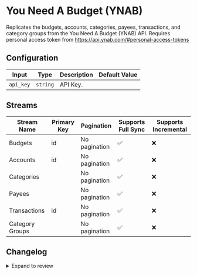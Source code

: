 # You Need A Budget (YNAB)
Replicates the budgets, accounts, categories, payees, transactions, and category groups from the You Need A Budget (YNAB) API. Requires personal access token from https://api.ynab.com/#personal-access-tokens

## Configuration

| Input | Type | Description | Default Value |
|-------|------|-------------|---------------|
| `api_key` | `string` | API Key.  |  |

## Streams
| Stream Name | Primary Key | Pagination | Supports Full Sync | Supports Incremental |
|-------------|-------------|------------|---------------------|----------------------|
| Budgets | id | No pagination | ✅ |  ❌  |
| Accounts | id | No pagination | ✅ |  ❌  |
| Categories |  | No pagination | ✅ |  ❌  |
| Payees |  | No pagination | ✅ |  ❌  |
| Transactions | id | No pagination | ✅ |  ❌  |
| Category Groups |  | No pagination | ✅ |  ❌  |

## Changelog

<details>
  <summary>Expand to review</summary>

| Version | Date | Pull Request | Subject |
|---------|------|--------------|---------|
| 0.0.36 | 2025-09-09 | [65703](https://github.com/airbytehq/airbyte/pull/65703) | Update dependencies |
| 0.0.35 | 2025-08-24 | [65455](https://github.com/airbytehq/airbyte/pull/65455) | Update dependencies |
| 0.0.34 | 2025-08-09 | [64820](https://github.com/airbytehq/airbyte/pull/64820) | Update dependencies |
| 0.0.33 | 2025-08-02 | [64309](https://github.com/airbytehq/airbyte/pull/64309) | Update dependencies |
| 0.0.32 | 2025-07-26 | [64064](https://github.com/airbytehq/airbyte/pull/64064) | Update dependencies |
| 0.0.31 | 2025-07-20 | [63677](https://github.com/airbytehq/airbyte/pull/63677) | Update dependencies |
| 0.0.30 | 2025-07-12 | [63214](https://github.com/airbytehq/airbyte/pull/63214) | Update dependencies |
| 0.0.29 | 2025-07-05 | [62699](https://github.com/airbytehq/airbyte/pull/62699) | Update dependencies |
| 0.0.28 | 2025-06-28 | [62201](https://github.com/airbytehq/airbyte/pull/62201) | Update dependencies |
| 0.0.27 | 2025-06-21 | [61764](https://github.com/airbytehq/airbyte/pull/61764) | Update dependencies |
| 0.0.26 | 2025-06-15 | [61198](https://github.com/airbytehq/airbyte/pull/61198) | Update dependencies |
| 0.0.25 | 2025-05-24 | [60761](https://github.com/airbytehq/airbyte/pull/60761) | Update dependencies |
| 0.0.24 | 2025-05-10 | [59948](https://github.com/airbytehq/airbyte/pull/59948) | Update dependencies |
| 0.0.23 | 2025-05-04 | [59555](https://github.com/airbytehq/airbyte/pull/59555) | Update dependencies |
| 0.0.22 | 2025-04-26 | [58936](https://github.com/airbytehq/airbyte/pull/58936) | Update dependencies |
| 0.0.21 | 2025-04-19 | [58566](https://github.com/airbytehq/airbyte/pull/58566) | Update dependencies |
| 0.0.20 | 2025-04-12 | [58012](https://github.com/airbytehq/airbyte/pull/58012) | Update dependencies |
| 0.0.19 | 2025-04-05 | [57373](https://github.com/airbytehq/airbyte/pull/57373) | Update dependencies |
| 0.0.18 | 2025-03-29 | [56818](https://github.com/airbytehq/airbyte/pull/56818) | Update dependencies |
| 0.0.17 | 2025-03-22 | [56342](https://github.com/airbytehq/airbyte/pull/56342) | Update dependencies |
| 0.0.16 | 2025-03-08 | [55576](https://github.com/airbytehq/airbyte/pull/55576) | Update dependencies |
| 0.0.15 | 2025-03-01 | [55138](https://github.com/airbytehq/airbyte/pull/55138) | Update dependencies |
| 0.0.14 | 2025-02-22 | [54513](https://github.com/airbytehq/airbyte/pull/54513) | Update dependencies |
| 0.0.13 | 2025-02-15 | [54077](https://github.com/airbytehq/airbyte/pull/54077) | Update dependencies |
| 0.0.12 | 2025-02-08 | [53517](https://github.com/airbytehq/airbyte/pull/53517) | Update dependencies |
| 0.0.11 | 2025-02-01 | [53077](https://github.com/airbytehq/airbyte/pull/53077) | Update dependencies |
| 0.0.10 | 2025-01-25 | [52434](https://github.com/airbytehq/airbyte/pull/52434) | Update dependencies |
| 0.0.9 | 2025-01-18 | [51953](https://github.com/airbytehq/airbyte/pull/51953) | Update dependencies |
| 0.0.8 | 2025-01-11 | [51418](https://github.com/airbytehq/airbyte/pull/51418) | Update dependencies |
| 0.0.7 | 2024-12-28 | [50377](https://github.com/airbytehq/airbyte/pull/50377) | Update dependencies |
| 0.0.6 | 2024-12-14 | [49736](https://github.com/airbytehq/airbyte/pull/49736) | Update dependencies |
| 0.0.5 | 2024-12-12 | [49376](https://github.com/airbytehq/airbyte/pull/49376) | Update dependencies |
| 0.0.4 | 2024-12-11 | [49130](https://github.com/airbytehq/airbyte/pull/49130) | Starting with this version, the Docker image is now rootless. Please note that this and future versions will not be compatible with Airbyte versions earlier than 0.64 |
| 0.0.3 | 2024-11-04 | [48213](https://github.com/airbytehq/airbyte/pull/48213) | Update dependencies |
| 0.0.2 | 2024-10-29 | [47760](https://github.com/airbytehq/airbyte/pull/47760) | Update dependencies |
| 0.0.1 | 2024-09-25 | | Initial release by [@bnmry](https://github.com/bnmry) via Connector Builder |

</details>
